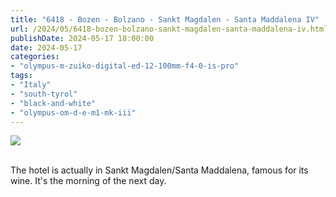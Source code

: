 ```yaml
---
title: "6418 - Bozen - Bolzano - Sankt Magdalen - Santa Maddalena IV"
url: /2024/05/6418-bozen-bolzano-sankt-magdalen-santa-maddalena-iv.html
publishDate: 2024-05-17 18:00:00
date: 2024-05-17
categories:
- "olympus-m-zuiko-digital-ed-12-100mm-f4-0-is-pro"
tags:
- "Italy"
- "south-tyrol"
- "black-and-white"
- "olympus-om-d-e-m1-mk-iii"
---
```

<div class="container">
<div class="center"><a target="_blank" href="https://d25zfm9zpd7gm5.cloudfront.net/1200x1200/2020/20200905_070747_lr.jpg"><img class="webfeedsFeaturedVisual" src="https://d25zfm9zpd7gm5.cloudfront.net/0600x0600/2020/20200905_070747_lr.jpg" /></a></div>
</div>
<br />

The hotel is actually in Sankt Magdalen/Santa Maddalena,
famous for its wine. It's the morning of the next day.
